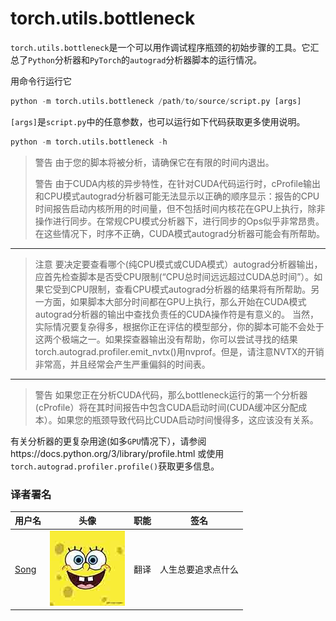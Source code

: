 # torch.utils.bottleneck

`torch.utils.bottleneck`是一个可以用作调试程序瓶颈的初始步骤的工具。它汇总了`Python`分析器和`PyTorch`的`autograd`分析器脚本的运行情况。

用命令行运行它

```py
python -m torch.utils.bottleneck /path/to/source/script.py [args]
```

`[args]`是`script.py`中的任意参数，也可以运行如下代码获取更多使用说明。

```py
python -m torch.utils.bottleneck -h
```

> 警告 由于您的脚本将被分析，请确保它在有限的时间内退出。
> 
> 警告 由于CUDA内核的异步特性，在针对CUDA代码运行时，cProfile输出和CPU模式autograd分析器可能无法显示以正确的顺序显示：报告的CPU时间报告启动内核所用的时间量，但不包括时间内核花在GPU上执行，除非操作进行同步。在常规CPU模式分析器下，进行同步的Ops似乎非常昂贵。在这些情况下，时序不正确，CUDA模式autograd分析器可能会有所帮助。

* * *

> 注意 要决定要查看哪个(纯CPU模式或CUDA模式）autograd分析器输出，应首先检查脚本是否受CPU限制(“CPU总时间远远超过CUDA总时间”）。如果它受到CPU限制，查看CPU模式autograd分析器的结果将有所帮助。另一方面，如果脚本大部分时间都在GPU上执行，那么开始在CUDA模式autograd分析器的输出中查找负责任的CUDA操作符是有意义的。 当然，实际情况要复杂得多，根据你正在评估的模型部分，你的脚本可能不会处于这两个极端之一。如果探查器输出没有帮助，你可以尝试寻找的结果torch.autograd.profiler.emit_nvtx()用nvprof。但是，请注意NVTX的开销非常高，并且经常会产生严重偏斜的时间表。

* * *

> 警告 如果您正在分析CUDA代码，那么bottleneck运行的第一个分析器(cProfile）将在其时间报告中包含CUDA启动时间(CUDA缓冲区分配成本）。如果您的瓶颈导致代码比CUDA启动时间慢得多，这应该没有关系。

有关分析器的更复杂用途(如多`GPU`情况下），请参阅https://docs.python.org/3/library/profile.html 或使用`torch.autograd.profiler.profile()`获取更多信息。

### 译者署名

| 用户名 | 头像 | 职能 | 签名 |
| --- | --- | --- | --- |
| [Song](https://ptorch.com) | ![](img/2018033000352689884.jpeg) | 翻译 | 人生总要追求点什么 |

